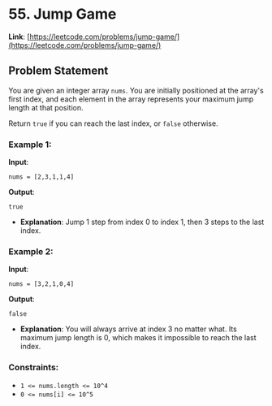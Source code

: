 # 55. Jump Game

**Link**: [https://leetcode.com/problems/jump-game/](https://leetcode.com/problems/jump-game/)

## Problem Statement

You are given an integer array `nums`. You are initially positioned at the array's first index, and each element in the array represents your maximum jump length at that position.

Return `true` if you can reach the last index, or `false` otherwise.

### Example 1:

**Input**: 
```
nums = [2,3,1,1,4]
```

**Output**: 
```
true
``` 
  * **Explanation**: Jump 1 step from index 0 to index 1, then 3 steps to the last index.


### Example 2:

**Input**: 
```
nums = [3,2,1,0,4]
```

**Output**: 
```
false
``` 
  * **Explanation**: You will always arrive at index 3 no matter what. Its maximum jump length is 0, which makes it impossible to reach the last index.


### Constraints:

- `1 <= nums.length <= 10^4`
- `0 <= nums[i] <= 10^5`
